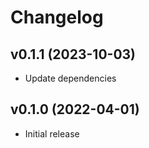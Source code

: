 # Changelog

## v0.1.1 (2023-10-03)

* Update dependencies

## v0.1.0 (2022-04-01)

* Initial release
